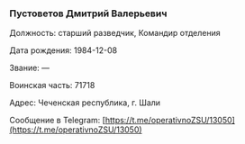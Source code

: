 ### Пустоветов Дмитрий Валерьевич

Должность: старший разведчик, Командир отделения 

Дата рождения: 1984-12-08

Звание: —

Воинская часть: 71718

Адрес: Чеченская республика, г. Шали

Сообщение в Telegram: [https://t.me/operativnoZSU/13050](https://t.me/operativnoZSU/13050)
